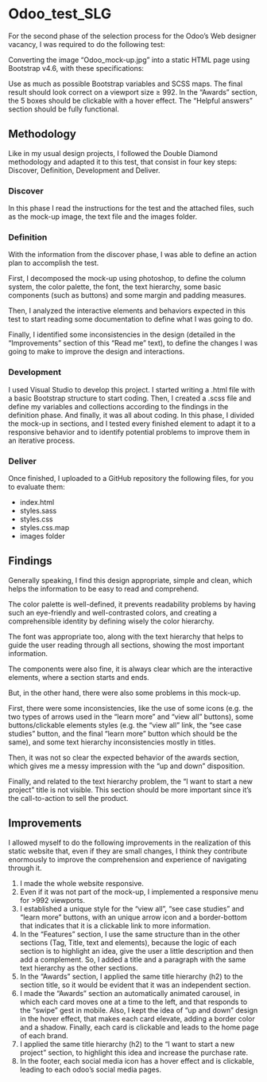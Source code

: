 # Odoo_test_SLG

For the second phase of the selection process for the Odoo’s Web designer vacancy, I was required to do the following test:

Converting the image “Odoo_mock-up.jpg” into a static HTML page using Bootstrap v4.6, with these specifications:

Use as much as possible Bootstrap variables and SCSS maps.
The final result should look correct on a viewport size ≥ 992.
In the “Awards” section, the 5 boxes should be clickable with a hover effect.
The “Helpful answers” section should be fully functional.


<h2>Methodology</h2>

Like in my usual design projects, I followed the Double Diamond methodology and adapted it to this test, that consist in four key steps: Discover, Definition, Development and Deliver. 

<h3>Discover</h3>
In this phase I read the instructions for the test and the attached files, such as the mock-up image, the text file and the images folder. 

<h3>Definition</h3>
With the information from the discover phase, I was able to define an action plan to accomplish the test. 

First, I decomposed the mock-up using photoshop, to define the column system, the color palette, the font, the text hierarchy, some basic components (such as buttons) and some margin and padding measures.

Then, I analyzed the interactive elements and behaviors expected in this test to start reading some documentation to define what I was going to do.

Finally, I identified some inconsistencies in the design (detailed in the “Improvements” section of this “Read me” text), to define the changes I was going to make to improve the design and interactions. 

<h3>Development</h3>
I used Visual Studio to develop this project. I started writing a .html file with a basic Bootstrap structure to start coding. Then, I created a .scss file and define my variables and collections according to the findings in the definition phase. And finally, it was all about coding.
In this phase, I divided the mock-up in sections, and I tested every finished element to adapt it to a responsive behavior and to identify potential problems to improve them in an iterative process.

<h3>Deliver</h3>
Once finished, I uploaded to a GitHub repository the following files, for you to evaluate them:

- index.html
- styles.sass
- styles.css 
- styles.css.map 
- images folder



<h2>Findings</h2>

Generally speaking, I find this design appropriate, simple and clean, which helps the information to be easy to read and comprehend. 

The color palette is well-defined, it prevents readability problems by having such an eye-friendly and well-contrasted colors, and creating a comprehensible identity by defining wisely the color hierarchy.

The font was appropriate too, along with the text hierarchy that helps to guide the user reading through all sections, showing the most important information.

The components were also fine, it is always clear which are the interactive elements, where a section starts and ends.

But, in the other hand, there were also some problems in this mock-up.

First, there were some inconsistencies, like the use of some icons (e.g. the two types of arrows used in the “learn more” and “view all” buttons), some buttons/clickable elements styles (e.g. the “view all” link, the “see case studies” button, and the final “learn more” button which should be the same), and some text hierarchy inconsistencies mostly in titles.

Then, it was not so clear the expected behavior of the awards section, which gives me a messy impression with the “up and down” disposition.

Finally, and related to the text hierarchy problem, the “I want to start a new project” title is not visible. This section should be more important since it’s the call-to-action to sell the product.


<h2>Improvements</h2>

I allowed myself to do the following improvements in the realization of this static website that, even if they are small changes, I think they contribute enormously to improve the comprehension and experience of navigating through it.

1. I made the whole website responsive.
2. Even if it was not part of the mock-up, I implemented a responsive menu for >992 viewports.
3. I established a unique style for the “view all”, “see case studies” and “learn more” buttons, with an unique arrow icon and a border-bottom that indicates that it is a clickable link to more information.
4. In the “Features” section, I use the same structure than in the other sections (Tag, Title, text and elements), because the logic of each section is to highlight an idea, give the user a little description and then add a complement. So, I added a title and a paragraph with the same text hierarchy as the other sections.
5. In the “Awards” section, I applied the same title hierarchy (h2) to the section title, so it would be evident that it was an independent section.
6. I made the “Awards” section an automatically animated carousel, in which each card moves one at a time to the left, and that responds to the “swipe” gest in mobile. Also, I kept the idea of “up and down” design in the hover effect, that makes each card elevate, adding a border color and a shadow. Finally, each card is clickable and leads to the home page of each brand.
7. I applied the same title hierarchy (h2) to the “I want to start a new project” section, to highlight this idea and increase the purchase rate.
8. In the footer, each social media icon has a hover effect and is clickable, leading to each odoo’s social media pages. 


